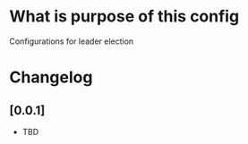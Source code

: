 # What is purpose of this config 

Configurations for leader election

# Changelog

## [0.0.1]

- TBD
